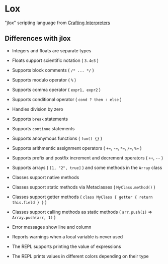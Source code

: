 # Lox

"jlox" scripting language from [Crafting Interpreters](https://www.craftinginterpreters.com)

## Differences with jlox

- Integers and floats are separate types
- Floats support scientific notation ( `3.4e3` )
- Supports block comments ( `/* ... */` )
- Supports modulo operator ( `%` )
- Supports comma operator ( `expr1, expr2` )
- Supports conditional operator ( `cond ? then : else` )
- Handles division by zero
- Supports `break` statements
- Supports `continue` statements
- Supports anonymous functions ( `fun() {}` )
- Supports arithmentic assignment operators ( `+=`, `-=`, `*=`, `/=`, `%=` )
- Supports prefix and postfix increment and decrement operators ( `++`, `--` )
- Supports arrays ( `[1, "2", true]` ) and some methods in the `Array` class
- Classes support native methods
- Classes support static methods via Metaclasses ( `MyClass.method()` )
- Classes support getter methods ( `class MyClass { getter { return this.field } }` )
- Classes support calling methods as static methods ( `arr.push(1)` => `Array.push(arr, 1)` )

- Error messages show line and column
- Reports warnings when a local variable is never used
- The REPL supports printing the value of expressions
- The REPL prints values in different colors depending on their type
